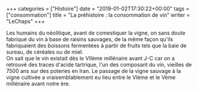 +++
categories = ["Histoire"]
date = "2019-01-02T17:30:22+00:00"
tags = ["consommation"] 
title = "La préhistoire : la consommation de vin"
writer = "LeChaps"
+++

Les humains du néolitique, avant de comestiquer la vigne, on sans doute fabriqué du vin à base de raisins sauvages, de la même façon qu'ils fabriquaient des boissons fermentées à partir de fruits tels que la baie de sureau,  de céréales ou de miel.  
On sait que le vin existait dès le VIIème millénaire avant J-C car on a retrouvé des traces d'acide tartrique, l'un des composant du vin, vieilles de 7500 ans sur des poteries en Iran. Le passage de la vigne sauvage à la vigne cultivée a vraisemblablement eu lieu entre le VIème et le Vème millénaire avant notre ère.